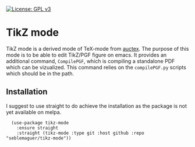 <!-- [![MELPA](https://melpa.org/packages/tikz-mode-badge.svg)](https://melpa.org/#/tikz-mode) -->
[![License: GPL v3](https://img.shields.io/badge/License-GPL%20v3-blue.svg)](https://www.gnu.org/licenses/gpl-3.0)

# TikZ mode

TikZ mode is a derived mode of TeX-mode from [auctex](https://www.gnu.org/software/auctex/).
The purpose of this mode is to be able to edit TikZ/PGF figure on emacs.
It provides an additional command, `CompilePGF`, which is compiling a standalone PDF which can be vizualized.
This command relies on the `compilePGF.py` scripts which should be in the path.

## Installation

I suggest to use straight to do achieve the installation as the package is not yet available on melpa.

```elisp
  (use-package tikz-mode
    :ensure straight
    :straight (tikz-mode :type git :host github :repo "seblemaguer/tikz-mode"))
```
